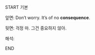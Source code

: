 START
기본

앞면:
Don’t worry. It’s of no **consequence**.


뒷면:
걱정 마. 그건 중요하지 않아.


해석:

<!--ID: 1733726319978-->
END